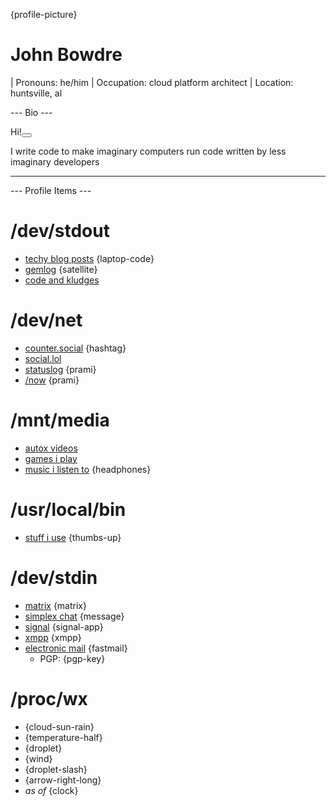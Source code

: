 {profile-picture}


# John Bowdre

| Pronouns: he/him
| Occupation: cloud platform architect
| Location: huntsville, al

--- Bio ---

<span class="kudos">Hi!<button class="tinylytics_kudos"></button></span>

I write code to make imaginary computers run code written by less imaginary developers


---

--- Profile Items ---

# /dev/stdout
- [techy blog posts](https://runtimeterror.dev) {laptop-code}
- [gemlog](https://capsule.jbowdre.lol/gemlog/) {satellite}
- [code and kludges](https://github.com/jbowdre)

# /dev/net
- [counter.social](https://counter.social/@john_b) {hashtag}
- [social.lol](https://social.lol/@jbowdre)
- [statuslog](https://status.jbowdre.lol) {prami}
- [/now](https://jbowdre.lol/now) {prami}

# /mnt/media
- [autox videos](https://www.youtube.com/playlist?list=PLwzr4uKY-x-EwCv-rWNGefdikuW6Oy9O_)
- [games i play](https://steamcommunity.com/id/codesplice/)
- [music i listen to](https://url.jbowdre.lol/song-obsessions) {headphones}

# /usr/local/bin
- [stuff i use](https://url.jbowdre.lol/stuff-i-use) {thumbs-up}

# /dev/stdin
- [matrix](https://matrix.to/#/@jbowdre:omg.lol) {matrix}
- [simplex chat](https://url.jbowdre.lol/simplex-chat-invite) {message}
- [signal](https://signal.me/#eu/lyHZbMnlM16O0w48j3rshYBofO0K-iXOt9LGwln7TS-fNKEHCrxH3La325q8IjRU) {signal-app}
- [xmpp](https://conversations.im/i/jbowdre@omg.lol?omemo-sid-1374125881=a620f3c57733601a6646f6f13a71c86fc9be8dd4126fd158ef3e0a26beb0b434) {xmpp}
- [electronic mail](mailto:jbowdre@omg.lol) {fastmail}
  - PGP: {pgp-key}

# /proc/wx
- <span id="conditions"></span> {cloud-sun-rain}
- <span id="temp"></span> {temperature-half}
- <span id="humidity"></span> {droplet}
- <span id="wind"></span> {wind}
- <span id="rainToday"></span> {droplet-slash}
- <span id="pressure"></span> {arrow-right-long}
- <i>as of <span id="time"></span></i> {clock}


